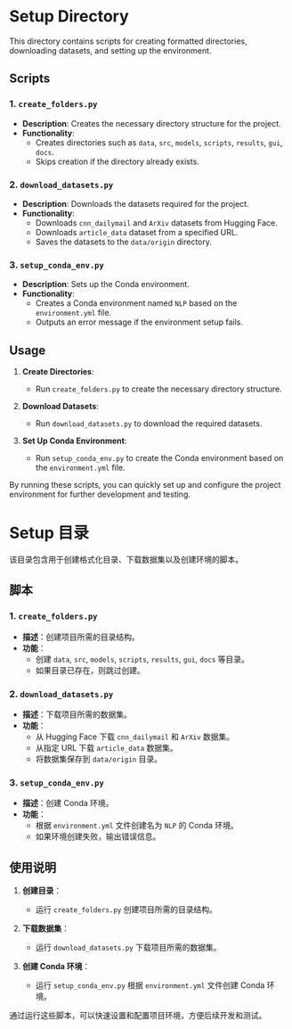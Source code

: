# Setup Directory

This directory contains scripts for creating formatted directories, downloading datasets, and setting up the environment.

## Scripts

### 1. `create_folders.py`

- **Description**: Creates the necessary directory structure for the project.
- **Functionality**:
  - Creates directories such as `data`, `src`, `models`, `scripts`, `results`, `gui`, `docs`.
  - Skips creation if the directory already exists.

### 2. `download_datasets.py`

- **Description**: Downloads the datasets required for the project.
- **Functionality**:
  - Downloads `cnn_dailymail` and `ArXiv` datasets from Hugging Face.
  - Downloads `article_data` dataset from a specified URL.
  - Saves the datasets to the `data/origin` directory.

### 3. `setup_conda_env.py`

- **Description**: Sets up the Conda environment.
- **Functionality**:
  - Creates a Conda environment named `NLP` based on the `environment.yml` file.
  - Outputs an error message if the environment setup fails.

## Usage

1. **Create Directories**:
   - Run `create_folders.py` to create the necessary directory structure.

2. **Download Datasets**:
   - Run `download_datasets.py` to download the required datasets.

3. **Set Up Conda Environment**:
   - Run `setup_conda_env.py` to create the Conda environment based on the `environment.yml` file.

By running these scripts, you can quickly set up and configure the project environment for further development and testing.

# Setup 目录

该目录包含用于创建格式化目录、下载数据集以及创建环境的脚本。

## 脚本

### 1. `create_folders.py`

- **描述**：创建项目所需的目录结构。
- **功能**：
  - 创建 `data`, `src`, `models`, `scripts`, `results`, `gui`, `docs` 等目录。
  - 如果目录已存在，则跳过创建。

### 2. `download_datasets.py`

- **描述**：下载项目所需的数据集。
- **功能**：
  - 从 Hugging Face 下载 `cnn_dailymail` 和 `ArXiv` 数据集。
  - 从指定 URL 下载 `article_data` 数据集。
  - 将数据集保存到 `data/origin` 目录。

### 3. `setup_conda_env.py`

- **描述**：创建 Conda 环境。
- **功能**：
  - 根据 `environment.yml` 文件创建名为 `NLP` 的 Conda 环境。
  - 如果环境创建失败，输出错误信息。

## 使用说明

1. **创建目录**：
   - 运行 `create_folders.py` 创建项目所需的目录结构。

2. **下载数据集**：
   - 运行 `download_datasets.py` 下载项目所需的数据集。

3. **创建 Conda 环境**：
   - 运行 `setup_conda_env.py` 根据 `environment.yml` 文件创建 Conda 环境。

通过运行这些脚本，可以快速设置和配置项目环境，方便后续开发和测试。
